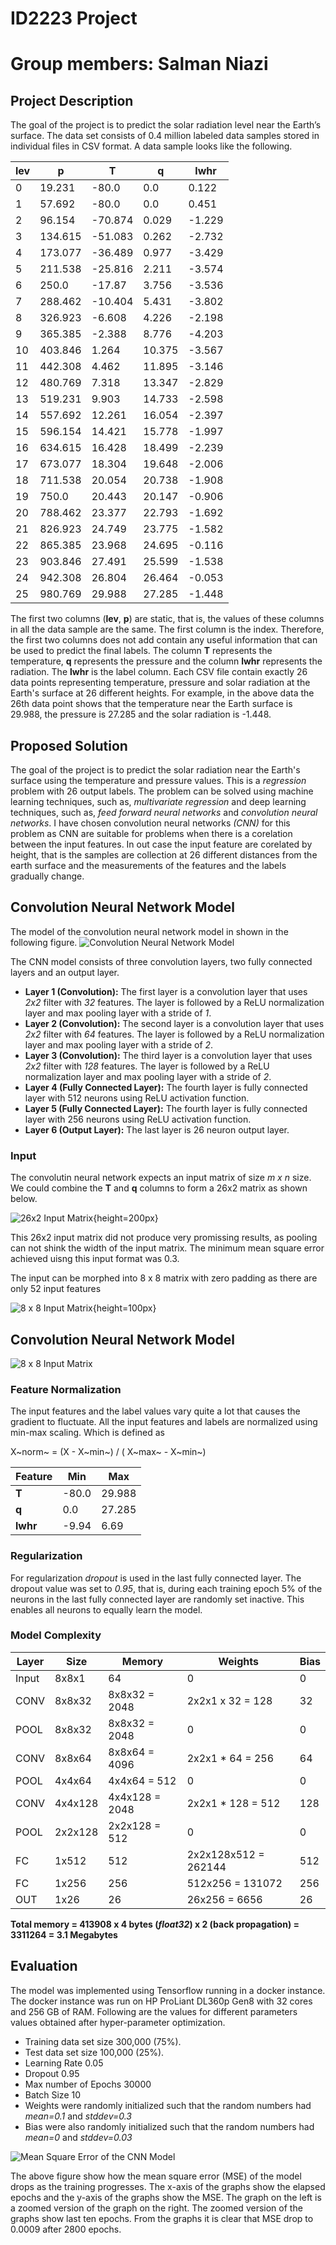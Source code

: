 # **ID2223 Project**
# Group members: Salman Niazi


## Project Description
The goal of the project is to predict the solar radiation level near the Earth’s surface. The data set consists of 0.4 million labeled data samples stored in individual files in CSV format. A data sample looks like the following. 

|lev|p|T|q|lwhr|
|---|---|---|---|---|
|0|19.231|-80.0|0.0|0.122|
|1|57.692|-80.0|0.0|0.451|
|2|96.154|-70.874|0.029|-1.229|
|3|134.615|-51.083|0.262|-2.732|
|4|173.077|-36.489|0.977|-3.429|
|5|211.538|-25.816|2.211|-3.574|
|6|250.0|-17.87|3.756|-3.536|
|7|288.462|-10.404|5.431|-3.802|
|8|326.923|-6.608|4.226|-2.198|
|9|365.385|-2.388|8.776|-4.203|
|10|403.846|1.264|10.375|-3.567|
|11|442.308|4.462|11.895|-3.146|
|12|480.769|7.318|13.347|-2.829|
|13|519.231|9.903|14.733|-2.598|
|14|557.692|12.261|16.054|-2.397|
|15|596.154|14.421|15.778|-1.997|
|16|634.615|16.428|18.499|-2.239|
|17|673.077|18.304|19.648|-2.006|
|18|711.538|20.054|20.738|-1.908|
|19|750.0|20.443|20.147|-0.906|
|20|788.462|23.377|22.793|-1.692|
|21|826.923|24.749|23.775|-1.582|
|22|865.385|23.968|24.695|-0.116|
|23|903.846|27.491|25.599|-1.538|
|24|942.308|26.804|26.464|-0.053|
|25|980.769|29.988|27.285|-1.448|

The first two columns (**lev**, **p**) are static, that is, the values of these columns in all the data sample are the same. The first column is the index. Therefore, the first two columns does not add contain any useful information that can be used to predict the final labels. The column **T** represents the temperature, **q** represents the pressure and the column **lwhr** represents the radiation. The **lwhr** is the label column. Each CSV file contain exactly 26 data points representing temperature, pressure and solar radiation at the Earth's surface at 26 different heights. For example, in the above data the 26th data point shows that the temperature near the Earth surface is 29.988, the pressure is 27.285 and the solar radiation is -1.448. 

## Proposed Solution
The goal of the project is to predict the solar radiation near the Earth's surface using the temperature and pressure values. This is a *regression* problem with 26 output labels. The problem can be solved using machine learning techniques, such as, *multivariate regression* and deep learning techniques, such as, *feed forward neural networks* and *convolution neural networks*. I have chosen convolution neural networks *(CNN)* for this problem as CNN are suitable for problems when there is a corelation between the input features. In out case the input feature are corelated by height, that is the samples are collection at 26 different distances from the earth surface and the measurements of the features and the labels gradually change.  


## Convolution Neural Network Model

The model of the convolution neural network model in shown in the following figure. 
![Convolution Neural Network Model](./img/network.png)

The CNN model consists of three convolution layers, two fully connected layers and an output layer. 

- **Layer 1 (Convolution):** The first layer is a convolution layer that uses *2x2* filter with *32* features. The layer is followed by a ReLU normalization layer and max pooling layer with a stride of *1*. 
- **Layer 2 (Convolution):** The second layer is a convolution layer that uses *2x2* filter with *64* features. The layer is followed by a ReLU normalization layer and max pooling layer with a stride of *2*. 
- **Layer 3 (Convolution):** The third layer is a convolution layer that uses *2x2* filter with *128* features. The layer is followed by a ReLU normalization layer and max pooling layer with a stride of *2*. 
- **Layer 4 (Fully Connected Layer):** The fourth layer is fully connected layer with 512 neurons using ReLU activation function. 
- **Layer 5 (Fully Connected Layer):** The fourth layer is fully connected layer with 256 neurons using ReLU activation function. 
- **Layer 6 (Output Layer):** The last layer is 26 neuron output layer.

### Input 
The convolutin neural network expects an input matrix of size *m x n* size. We could combine the **T** and **q** columns to form a 26x2 matrix as shown below.

![26x2 Input Matrix](./img/26x2.png){height=200px}

This 26x2 input matrix did not produce very promissing results, as pooling can not shink the width of the input matrix. The minimum mean square error achieved uisng this input format was 0.3. 

The input can be morphed into 8 x 8 matrix with zero padding as there are only 52 input features 

![8 x 8 Input Matrix](./img/8x8.png){height=100px}

## Convolution Neural Network Model

![8 x 8 Input Matrix](./img/network.png)

### Feature Normalization

The input features and the label values vary quite a lot that causes the gradient to fluctuate. All the input features and labels are normalized using min-max scaling. Which is defined as 

X~norm~ = (X - X~min~) / ( X~max~ - X~min~)

|Feature|Min|Max|
|--------|-------|------|
|**T**|-80.0|29.988|
|**q**|0.0|27.285|
|**lwhr**|-9.94|6.69|

### Regularization 

For regularization *dropout* is used in the last fully connected layer.  The dropout value was set to *0.95*, that is, during each training epoch 5% of the neurons in the last fully connected layer are randomly set inactive. This enables all neurons to equally learn the model. 

### Model Complexity 

|Layer|Size|Memory|Weights|Bias|
|-------|------------|-------------------------|-----------------------|----------------|
|Input|8x8x1|64|0|0|
|CONV|8x8x32|8x8x32 = 2048|2x2x1 x 32 = 128|32|
|POOL|8x8x32|8x8x32 = 2048|0|0|
|CONV|8x8x64|8x8x64 = 4096|2x2x1 * 64 = 256|64|
|POOL|4x4x64|4x4x64 = 512|0|0|
|CONV|4x4x128|4x4x128 = 2048|2x2x1 * 128 = 512|128|
|POOL|2x2x128|2x2x128 = 512|0|0|
|FC|1x512|512|2x2x128x512 = 262144|512|
|FC|1x256|256|512x256 = 131072|256|
|OUT|1x26|26|26x256 = 6656|26|

**Total memory  = 413908 x 4 bytes (*float32*) x 2 (back propagation) = 3311264 = 3.1 Megabytes**

## Evaluation 

The model was implemented using Tensorflow running in a docker instance. The docker instance was run on HP ProLiant DL360p Gen8 with 32 cores and 256 GB of RAM. Following are the values for different parameters values obtained after hyper-parameter optimization. 

- Training data set size 300,000 (75%). 
- Test data set size 100,000 (25%).
- Learning Rate 0.05
- Dropout 0.95
- Max number of Epochs 30000
- Batch Size 10
- Weights were randomly initialized such that the random numbers had *mean=0.1* and *stddev=0.3*
- Bias were also randomly initialized such that the random numbers had *mean=0* and *stddev=0.03* 


![Mean Square Error of the CNN Model](./img/result1.png)

The above figure show how the mean square error (MSE) of the model drops as the training progresses. The x-axis of the graphs show the elapsed epochs and the y-axis of the graphs show the MSE. The graph on the left is a zoomed version of the graph on the right. The zoomed version of the graphs show last ten epochs. From the graphs it is clear that MSE drop to 0.0009 after 2800 epochs. 

